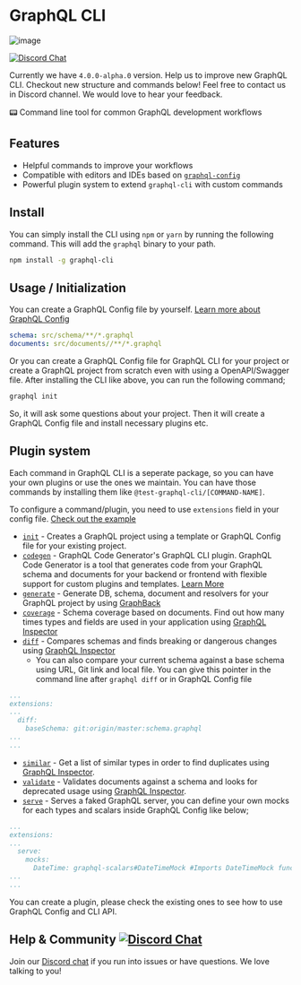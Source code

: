 # GraphQL CLI

![image](https://user-images.githubusercontent.com/20847995/67651234-85bf1500-f916-11e9-90e5-cb3bd0e6a338.png)

[![Discord Chat](https://img.shields.io/discord/625400653321076807)](https://discord.gg/xud7bH)

Currently we have `4.0.0-alpha.0` version. Help us to improve new GraphQL CLI. Checkout new structure and commands below!
Feel free to contact us in Discord channel. We would love to hear your feedback.

📟 Command line tool for common GraphQL development workflows

## Features

- Helpful commands to improve your workflows
- Compatible with editors and IDEs based on [`graphql-config`](https://github.com/kamilkisiela/graphql-config)
- Powerful plugin system to extend `graphql-cli` with custom commands


## Install

You can simply install the CLI using `npm` or `yarn` by running the following command. This will add the `graphql` binary to your path.

```sh
npm install -g graphql-cli
```

## Usage / Initialization

You can create a GraphQL Config file by yourself. [Learn more about GraphQL Config](https://graphql-config.com/docs/introduction)
```yaml
schema: src/schema/**/*.graphql
documents: src/documents//**/*.graphql
```

Or you can create a GraphQL Config file for GraphQL CLI for your project or create a GraphQL project from scratch even with using a OpenAPI/Swagger file. After installing the CLI like above, you can run the following command;

```sh
graphql init
```

So, it will ask some questions about your project. Then it will create a GraphQL Config file and install necessary plugins etc.

## Plugin system

Each command in GraphQL CLI is a seperate package, so you can have your own plugins or use the ones we maintain. You can have those commands by installing them like `@test-graphql-cli/[COMMAND-NAME]`.

To configure a command/plugin, you need to use `extensions` field in your config file. [Check out the example](https://github.com/ardatan/graphql-cli-template/blob/924c6dc880a06abe468c10bea369e249dcb2aa4c/.graphqlrc.yml#L5)

- [`init`](https://github.com/Urigo/graphql-cli/tree/focs/packages/commands/init) - Creates a GraphQL project using a template or GraphQL Config file for your existing project.
- [`codegen`](https://github.com/Urigo/graphql-cli/tree/focs/packages/commands/codegen) - GraphQL Code Generator's GraphQL CLI plugin. GraphQL Code Generator is a tool that generates code from your GraphQL schema and documents for your backend or frontend with flexible support for custom plugins and templates. [Learn More](https://graphql-code-generator.com)
- [`generate`](https://github.com/Urigo/graphql-cli/tree/master/packages/commands/generate) - Generate DB, schema, document and resolvers for your GraphQL project by using [GraphBack](https://graphback.dev)
- [`coverage`](https://github.com/Urigo/graphql-cli/tree/master/packages/commands/coverage) - Schema coverage based on documents. Find out how many times types and fields are used in your application using [GraphQL Inspector](https://graphql-inspector.com/docs/essentials/coverage)
- [`diff`](https://github.com/Urigo/graphql-cli/tree/master/packages/commands/diff) - Compares schemas and finds breaking or dangerous changes using [GraphQL Inspector](https://graphql-inspector.com/docs/essentials/diff)
    - You can also compare your current schema against a base schema using URL, Git link and local file. You can give this pointer in the command line after `graphql diff` or in GraphQL Config file 
```yml
...
extensions:
...
  diff:
    baseSchema: git:origin/master:schema.graphql
...
...
```
- [`similar`](https://github.com/Urigo/graphql-cli/tree/master/packages/commands/similar) - Get a list of similar types in order to find duplicates using [GraphQL Inspector](https://graphql-inspector.com/docs/essentials/similar).
- [`validate`](https://github.com/Urigo/graphql-cli/tree/master/packages/commands/validate) - Validates documents against a schema and looks for deprecated usage using [GraphQL Inspector](https://graphql-inspector.com/docs/essentials/validate).
- [`serve`](https://github.com/Urigo/graphql-cli/tree/master/packages/commands/serve) - Serves a faked GraphQL server, you can define your own mocks for each types and scalars inside GraphQL Config like below;
```yml
...
extensions:
...
  serve:
    mocks:
      DateTime: graphql-scalars#DateTimeMock #Imports DateTimeMock function from graphql-scalars for mocking DateTimeMock
...
...
```

You can create a plugin, please check the existing ones to see how to use GraphQL Config and CLI API.

## Help & Community [![Discord Chat](https://img.shields.io/discord/625400653321076807)](https://discord.gg/xud7bH9)

Join our [Discord chat](https://discord.gg/xud7bH9) if you run into issues or have questions. We love talking to you!

